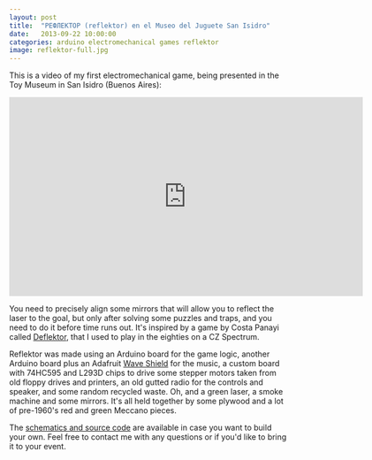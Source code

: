```yaml
---
layout: post
title:  "РЕФЛЕКТОР (reflektor) en el Museo del Juguete San Isidro"
date:   2013-09-22 10:00:00
categories: arduino electromechanical games reflektor
image: reflektor-full.jpg
---
```

This is a video of my first electromechanical game, being presented in the Toy Museum in San Isidro (Buenos Aires):

<iframe width="640" height="360" src="https://www.youtube.com/embed/G4HYuvcE_QI?rel=0&amp;showinfo=0" frameborder="0" allowfullscreen> </iframe>

You need to precisely align some mirrors that will allow you to reflect the laser to the goal, but only after solving some puzzles and traps, and you need to do it before time runs out. It's inspired by a game by Costa Panayi called [Deflektor][deflektor], that I used to play in the eighties on a CZ Spectrum.

Reflektor was made using an Arduino board for the game logic, another Arduino board plus an Adafruit [Wave Shield][wave-shield] for the music, a custom board with 74HC595 and L293D chips to drive some stepper motors taken from old floppy drives and printers, an old gutted radio for the controls and speaker, and some random recycled waste. Oh, and a green laser, a smoke machine and some mirrors. It's all held together by some plywood and a lot of pre-1960's red and green Meccano pieces.

The [schematics and source code][reflektor-github] are available in case you want to build your own. Feel free to contact me with any questions or if you'd like to bring it to your event.

[wave-shield]: https://www.adafruit.com/products/94
[reflektor-github]: https://github.com/clubdejaqueo/reflektor
[deflektor]: https://en.wikipedia.org/wiki/Deflektor
